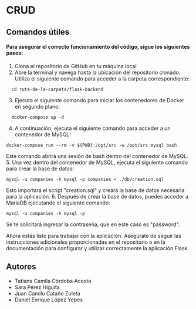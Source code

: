 # CRUD
## Comandos útiles

#### Para asegurar el correcto funcionamiento del código, sigue los siguientes pasos:

1.  Clona el repositorio de GitHub en tu máquina local
2.  Abre la terminal y navega hasta la ubicación del repositorio clonado. Utiliza el siguiente comando para acceder a la carpeta correspondiente:

```
  cd ruta-de-la-carpeta/flask-backend
```
3.  Ejecuta el siguiente comando para iniciar los contenedores de Docker en segundo plano:

```
  docker-compose up -d
```
4.  A continuación, ejecuta el siguiente comando para acceder a un contenedor de MySQL:	
```
docker-compose run --rm -v ${PWD}:/opt/src -w /opt/src mysql bash
```
Este comando abrirá una sesión de bash dentro del contenedor de MySQL.
5.  Una vez dentro del contenedor de MySQL, ejecuta el siguiente comando para crear la base de datos:
```
mysql -u companies -h mysql -p companies < ./db/creation.sql
```
Esto importará el script "creation.sql" y creará la base de datos necesaria para la aplicación.
6.  Después de crear la base de datos, puedes acceder a MariaDB ejecutando el siguiente comando:
```
mysql -u companies -h mysql -p
```
Se te solicitará ingresar la contraseña, que en este caso es "password".

Ahora estás listo para trabajar con la aplicación. Asegúrate de seguir las instrucciones adicionales proporcionadas en el repositorio o en la documentación para configurar y utilizar correctamente la aplicación Flask.

## Autores
- Tatiana Camila Córdoba Acosta
- Sara Pérez Higuita
- Juan Camilo Cataño Zuleta
- Daniel Enrique López Yepes

